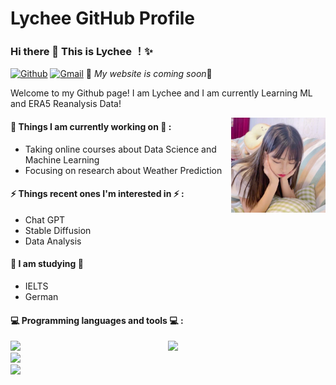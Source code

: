 # Lychee  GitHub Profile 
### Hi there 👋 This is Lychee ！✨ 
 
[![Github](https://img.shields.io/badge/-Github-000?style=flat&logo=Github&logoColor=white)](https://github.com/Liilychee/Liilychee)
[![Gmail](https://img.shields.io/badge/-Gmail-c14438?style=flat&logo=Gmail&logoColor=white)](yue.li.199911@gmail.com)
🚀 *My website is coming soon*🚀

Welcome to my Github page! I am Lychee and I am currently Learning ML and ERA5 Reanalysis Data!  
 
<img align="right" alt="img" src="https://github.com/Liilychee/Liilychee/blob/main/c3a690a3381ef83d4da9a340ae03024.jpg" width="30%" height="auto"/>

 
#### 🌱 Things I am currently working on 🌱 : 
- Taking online courses about Data Science and Machine Learning 
- Focusing on research about Weather Prediction
 
 
#### ⚡ Things recent ones I'm interested in ⚡ : 
- Chat GPT
- Stable Diffusion
- Data Analysis
#### 🌻 I am studying 🌻
- IELTS
- German

#### :computer: Programming languages and tools :computer: : 
<p>
<img width="50%" align="right" src="https://github-readme-stats.vercel.app/api?username=Liilychee&show_icons=true&hide_border=true" />
<code><img width="10%" src="https://www.vectorlogo.zone/logos/python/python-ar21.svg"></code>
<br />
<code><img width="10%" src="https://www.vectorlogo.zone/logos/tensorflow/tensorflow-ar21.svg"></code>
<br />
<code><img width="10%" src="https://www.vectorlogo.zone/logos/visualstudio_code/visualstudio_code-ar21.svg"></code>
<br />
</p>

